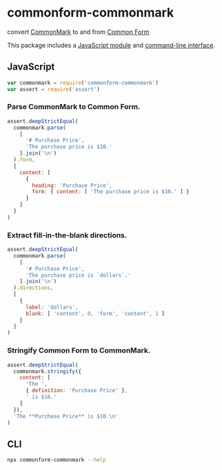 # commonform-commonmark

convert [CommonMark](https://commonmark.org/) to and from [Common Form](https://www.npmjs.com/package/commonform-validate)

This package includes a [JavaScript module](#JavaScript) and [command-line interface](#CLI).

## JavaScript

```javascript
var commonmark = require('commonform-commonmark')
var assert = require('assert')
```

### Parse CommonMark to Common Form.

```javascript
assert.deepStrictEqual(
  commonmark.parse(
    [
      '# Purchase Price',
      'The purchase price is $10.'
    ].join('\n')
  ).form,
  {
    content: [
      {
        heading: 'Purchase Price',
        form: { content: [ 'The purchase price is $10.' ] }
      }
    ]
  }
)
```

### Extract fill-in-the-blank directions.

```javaScript
assert.deepStrictEqual(
  commonmark.parse(
    [
      '# Purchase Price',
      'The purchase price is `dollars`.'
    ].join('\n')
  ).directions,
  [
    {
      label: 'dollars',
      blank: [ 'content', 0, 'form', 'content', 1 ]
    }
  ]
)
```

### Stringify Common Form to CommonMark.

```javascript
assert.deepStrictEqual(
  commonmark.stringify({
    content: [
      'The ',
      { definition: 'Purchase Price' },
      ' is $10.'
    ]
  }),
  'The **Purchase Price** is $10.\n'
)
```

## CLI

```bash
npx commonform-commonmark --help
```
